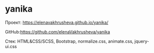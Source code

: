 # yanika

Проект: https://elenavakhrusheva.github.io/yanika/

GitHub:https://github.com/elenaVakhrusheva/yanika

Стек: HTML&CSS/SCSS, Bootstrap, normalize.css, animate.css, jquery-ui.css
